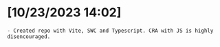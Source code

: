 # [10/23/2023 14:02]

    - Created repo with Vite, SWC and Typescript. CRA with JS is highly disencouraged.
